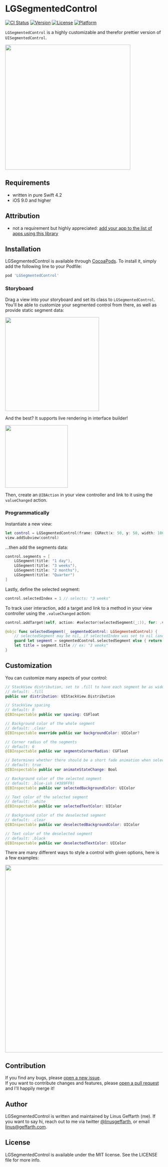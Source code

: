 # LGSegmentedControl

[![CI Status](https://img.shields.io/travis/linusgeffarth/LGSegmentedControl.svg?style=flat)](https://travis-ci.org/linusgeffarth/LGSegmentedControl)
[![Version](https://img.shields.io/cocoapods/v/LGSegmentedControl.svg?style=flat)](https://cocoapods.org/pods/LGSegmentedControl)
[![License](https://img.shields.io/cocoapods/l/LGSegmentedControl.svg?style=flat)](https://cocoapods.org/pods/LGSegmentedControl)
[![Platform](https://img.shields.io/cocoapods/p/LGSegmentedControl.svg?style=flat)](https://cocoapods.org/pods/LGSegmentedControl)

`LGSegmentedControl` is a highly customizable and therefor prettier version of `UISegmentedControl`.

<img src="https://github.com/LinusGeffarth/LGSegmentedControl/blob/master/screenshots/ss4.jpeg" height="400"/>

## Requirements

- written in pure Swift 4.2
- iOS 9.0 and higher

## Attribution

- not a requirement but highly appreciated: [add your app to the list of apps using this library](/Attribution.md)

## Installation

LGSegmentedControl is available through [CocoaPods](https://cocoapods.org). To install
it, simply add the following line to your Podfile:

```ruby
pod 'LGSegmentedControl'
```

### Storyboard

Drag a view into your storyboard and set its class to `LGSegmentedControl`.  
You'll be able to customize your segmented control from there, as well as provide static segment data:

<img src="https://github.com/LinusGeffarth/LGSegmentedControl/blob/master/screenshots/ss2.png" height="300" />

And the best? It supports live rendering in interface builder!

<img src="https://github.com/LinusGeffarth/LGSegmentedControl/blob/master/screenshots/ss1.png" height="200" />

Then, create an `@IBAction` in your view controller and link to it using the `valueChanged` action.

### Programmatically

Instantiate a new view:

```swift
let control = LGSegmentedControl(frame: CGRect(x: 50, y: 50, width: 100, height: 30))
view.addSubview(control)
```

...then add the segments data:

```swift
control.segments = [
    LGSegment(title: "1 day"),
    LGSegment(title: "3 weeks"),
    LGSegment(title: "2 months"),
    LGSegment(title: "Quarter")
]
```

Lastly, define the selected segment:

```swift
control.selectedIndex = 1 // selects: "3 weeks"
```

To track user interaction, add a target and link to a method in your view controller using the `.valueChanged` action:

```swift
control.addTarget(self, action: #selector(selectedSegment(_:)), for: .valueChanged)

@objc func selectedSegment(_ segmentedControl: LGSegmentedControl) {
    // selectedSegment may be nil, if selectedIndex was set to nil (and hence none was selected)
    guard let segment = segmentedControl.selectedSegment else { return }
    let title = segment.title // ex: "3 weeks"
}
```

## Customization

You can customize many aspects of your control:

```swift
// StackView distribution, set to .fill to have each segment be as wide as required; set to .fillEqually, to have all segments be the same width
// default: .fill
public var distribution: UIStackView.Distribution

// StackView spacing
// default: 8
@IBInspectable public var spacing: CGFloat

// Background color of the whole segment
// default: .clear
@IBInspectable override public var backgroundColor: UIColor?

// Corner radius of the segments
// default: 6
@IBInspectable public var segmentsCornerRadius: CGFloat

// Determines whether there should be a short fade animation when selecting a segment
// default: true
@IBInspectable public var animateStateChange: Bool

// Background color of the selected segment
// default: .blue-ish (#389FF9)
@IBInspectable public var selectedBackgroundColor: UIColor

// Text color of the selected segment
// default: .white
@IBInspectable public var selectedTextColor: UIColor

// Background color of the deselected segment
// default: .clear
@IBInspectable public var deselectedBackgroundColor: UIColor

// Text color of the deselected segment
// default: .black
@IBInspectable public var deselectedTextColor: UIColor
```

There are many different ways to style a control with given options, here is a few examples:

<img src="https://github.com/LinusGeffarth/LGSegmentedControl/blob/master/screenshots/ss3.png" height="600"/>

## Contribution

If you find any bugs, please [open a new issue](https://github.com/LinusGeffarth/LGSegmentedControl/issues/new).  
If you want to contribute changes and features, please [open a pull request](https://github.com/LinusGeffarth/LGSegmentedControl/compare) and I'll happily merge it!

## Author

LGSegmentedControl is written and maintained by Linus Geffarth (me). If you want to say hi, reach out to me via twitter [@linusgeffarth](https://twitter.com/linusgeffarth), or email [linus@geffarth.com](mailto:linus@geffarth.com).

## License

LGSegmentedControl is available under the MIT license. See the LICENSE file for more info.
